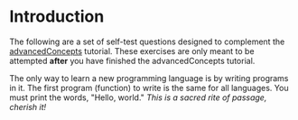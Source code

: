 # Introduction

The following are a set of self-test questions designed to complement the [advancedConcepts](/blob/master/advancedConcepts.md) tutorial. These exercises are only meant to be attempted **after** you have finished the advancedConcepts tutorial.

The only way to learn a new programming language is by writing programs in it. The first program (function) to write is the same for all languages. You must print the words, "Hello, world." *This is a sacred rite of passage, cherish it!*
